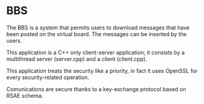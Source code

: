 # BBS
The BBS is a system that permits users to download messages that have been posted on the virtual board.
The messages can be inserted by the users.

This application is a C++ only client-server application; it consists by a multithread server (server.cpp) and a client (client.cpp).

This application treats the security like a priority, in fact it uses OpenSSL for every security-related operation.

Comunications are secure thanks to a key-exchange protocol based on RSAE schema.
